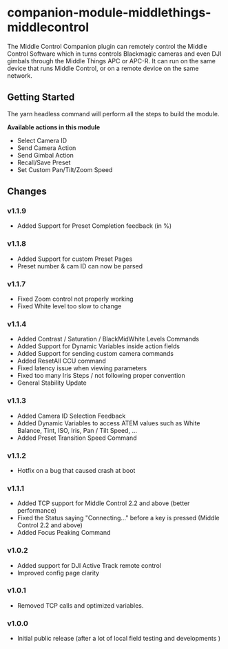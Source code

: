 # companion-module-middlethings-middlecontrol

The Middle Control Companion plugin can remotely control the Middle Control Software which in turns controls Blackmagic cameras and even DJI gimbals through the Middle Things APC or APC-R. It can run on the same device that runs Middle Control, or on a remote device on the same network.

## Getting Started

The yarn headless command will perform all the steps to build the module.  

**Available actions in this module**

- Select Camera ID
- Send Camera Action
- Send Gimbal Action
- Recall/Save Preset
- Set Custom Pan/Tilt/Zoom Speed

## Changes

### v1.1.9

- Added Support for Preset Completion feedback (in %)

### v1.1.8

- Added Support for custom Preset Pages
- Preset number & cam ID can now be parsed

### v1.1.7

- Fixed Zoom control not properly working 
- Fixed White level too slow to change

### v1.1.4

- Added Contrast / Saturation / BlackMidWhite Levels Commands
- Added Support for Dynamic Variables inside action fields
- Added Support for sending custom camera commands
- Added ResetAll CCU command
- Fixed latency issue when viewing parameters
- Fixed too many Iris Steps / not following proper convention
- General Stability Update

### v1.1.3

- Added Camera ID Selection Feedback 
- Added Dynamic Variables to access ATEM values such as White Balance, Tint, ISO, Iris, Pan / Tilt Speed, ... 
- Added Preset Transition Speed Command

### v1.1.2

- Hotfix on a bug that caused crash at boot

### v1.1.1

- Added TCP support for Middle Control 2.2 and above (better performance)
- Fixed the Status saying "Connecting..." before a key is pressed (Middle Control 2.2 and above)
- Added Focus Peaking Command

### v1.0.2

- Added support for DJI Active Track remote control
- Improved config page clarity

### v1.0.1

- Removed TCP calls and optimized variables.

### v1.0.0

- Initial public release (after a lot of local field testing and developments )